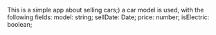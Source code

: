 This is a simple app about selling cars;)
a car model is used, with the following fields:
model: string;
    sellDate: Date;
    price: number;
    isElectric: boolean;
